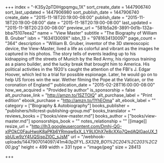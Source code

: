 +++
index = "-K3Sy2pTDlHgpqmgu_1X"
sort_create_date = 1447906740
sort_last_updated = 1447906980
sort_publish_date = 1447906740
create_date = "2015-11-18T20:19:00-08:00"
publish_date = "2015-11-18T20:19:00-08:00"
date = "2015-11-18T20:19:00-08:00"
last_updated = "2015-11-18T20:23:00-08:00"
preview_url = "581b5a26-3891-0d1b-132a-bba75107eea2"
name = "View Master"
subtitle = "The Biography of William B. Gruber"
isbn = "163413009X"
isbn_13 = "9781634130097"
page_count = "364"
description = "William B. Gruber, inventor of the 3D stereoscopic device, the View-Master, lived a life as colorful and vibrant as the images he captured in his photos. The story tells of events leading up to his kidnapping off the streets of Munich by the Red Army, his rigorous training as a piano builder, and the lucky break that brought him to America. His political activities in the 1920's caught the attention of the FBI's J. Edgar Hoover, which led to a trial for possible espionage. Later, he would go on to help US forces win the war. Wether filming the Pope at the Vatican, or the coronation of England'"
publication_date = "2015-02-28T16:00:00-08:00"
how_we_acquired = "Provided by author"
is_sponsorship = false
alt_purchase_link = "http://amzn.to/1SZTOlQ"
alt_purchase_label = "Print edition"
ebook_purchase = "http://amzn.to/1YhEOma"
alt_ebook_label = ""
category = ["Biography & Autobiography"]
books_publisher = "publishers/hillcrest-publishing-group.md"
books_translator = ""
reviews_books = ["books/view-master.md"]
books_author = ["books/view-master.md"]
sponsorships_book = ""
notes_relationship = ""
[[image]]
resize_url = "http://lh3.googleusercontent.com/Dmhj-QG-xlPOkC0FauHwoK8aPKb6YRmqw6xX_LY9LlOhX7e8cXXp7QedAQlGaoUX_1sbULw9zY4fJQSispZI0C_sJsM"
url = "/webhook-uploads/1447907014097/41m4i3p2FYL._SX329_BO1%2C204%2C203%2C200_.jpg"
height = 499
width = 331
type = "image/jpeg"
size = 28413

+++
